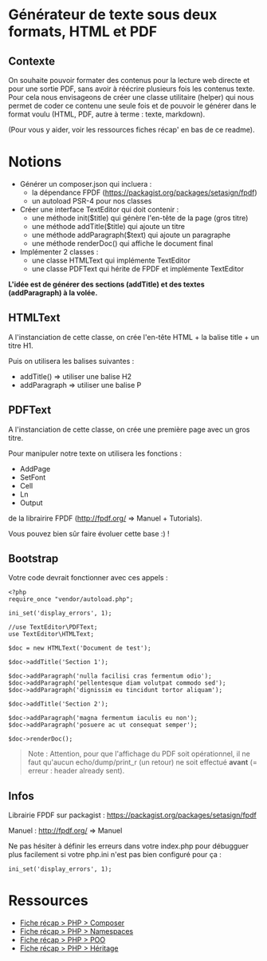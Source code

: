 # Générateur de texte sous deux formats, HTML et PDF

## Contexte

On souhaite pouvoir formater des contenus pour la lecture web directe et pour une sortie PDF, sans avoir à réécrire plusieurs fois les contenus texte. Pour cela nous envisageons de créer une classe utilitaire (helper) qui nous permet de coder ce contenu une seule fois et de pouvoir le générer dans le format voulu (HTML, PDF, autre à  terme : texte, markdown).

(Pour vous y aider, voir les ressources fiches récap' en bas de ce readme).

# Notions

- Générer un composer.json qui incluera :
    - la dépendance FPDF (https://packagist.org/packages/setasign/fpdf)
    - un autoload PSR-4 pour nos classes
- Créer une interface TextEditor qui doit contenir :
    - une méthode init($title) qui génère l'en-tête de la page (gros titre)
    - une méthode addTitle($title) qui ajoute un titre
    - une méthode addParagraph($text) qui ajoute un paragraphe
    - une méthode renderDoc() qui affiche le document final
- Implémenter 2 classes :
    - une classe HTMLText qui implémente TextEditor
    - une classe PDFText qui hérite de FPDF et implémente TextEditor
    
**L'idée est de générer des sections (addTitle) et des textes (addParagraph) à la volée.**

## HTMLText

A l'instanciation de cette classe, on crée l'en-tête HTML + la balise title + un titre H1.

Puis on utilisera les balises suivantes :

- addTitle() => utiliser une balise H2
- addParagraph => utiliser une balise P

## PDFText

A l'instanciation de cette classe, on crée une première page avec un gros titre.

Pour manipuler notre texte on utilisera les fonctions :

- AddPage
- SetFont
- Cell
- Ln
- Output

de la librairire FPDF (http://fpdf.org/ => Manuel + Tutorials).

Vous pouvez bien sûr faire évoluer cette base :) !

## Bootstrap

Votre code devrait fonctionner avec ces appels :

```
<?php
require_once "vendor/autoload.php";

ini_set('display_errors', 1);

//use TextEditor\PDFText;
use TextEditor\HTMLText;

$doc = new HTMLText('Document de test');

$doc->addTitle('Section 1');

$doc->addParagraph('nulla facilisi cras fermentum odio');
$doc->addParagraph('pellentesque diam volutpat commodo sed');
$doc->addParagraph('dignissim eu tincidunt tortor aliquam');

$doc->addTitle('Section 2');

$doc->addParagraph('magna fermentum iaculis eu non');
$doc->addParagraph('posuere ac ut consequat semper');

$doc->renderDoc();
```

> Note : Attention, pour que l'affichage du PDF soit opérationnel, il ne faut qu'aucun echo/dump/print_r (un retour) ne soit effectué **avant** (= erreur : header already sent).

## Infos

Librairie FPDF sur packagist : https://packagist.org/packages/setasign/fpdf

Manuel : http://fpdf.org/ => Manuel

Ne pas hésiter à définir les erreurs dans votre index.php pour débugguer plus facilement si votre php.ini n'est pas bien configuré pour ça :
```
ini_set('display_errors', 1);
```

# Ressources

- [Fiche récap > PHP > Composer](https://github.com/O-clock-Alumnis/fiches-recap/blob/master/php/composer.md)
- [Fiche récap > PHP > Namespaces](https://github.com/O-clock-Alumnis/fiches-recap/blob/master/php/namespaces.md)
- [Fiche récap > PHP > POO](https://github.com/O-clock-Alumnis/fiches-recap/blob/master/php/programmation-objet.md)
- [Fiche récap > PHP > Héritage](https://github.com/O-clock-Alumnis/fiches-recap/blob/master/php/heritage.md)

